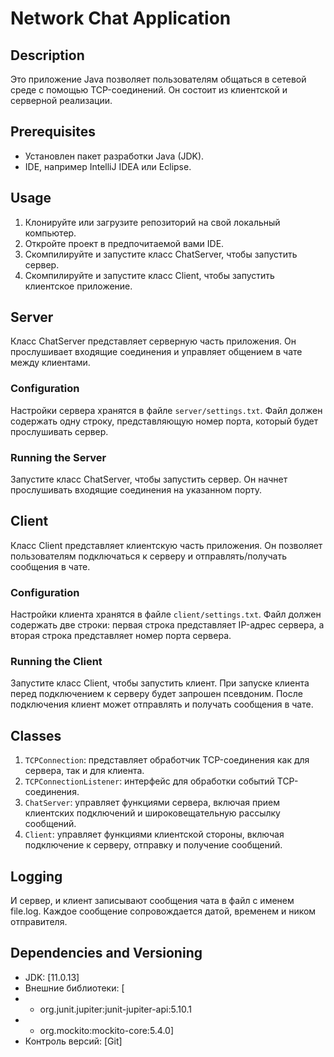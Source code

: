 # Network Chat Application
## Description
Это приложение Java позволяет пользователям общаться в сетевой среде с помощью TCP-соединений. Он состоит из клиентской и серверной реализации.

## Prerequisites
- Установлен пакет разработки Java (JDK).
- IDE, например IntelliJ IDEA или Eclipse.

## Usage
1. Клонируйте или загрузите репозиторий на свой локальный компьютер.
2. Откройте проект в предпочитаемой вами IDE.
3. Скомпилируйте и запустите класс ChatServer, чтобы запустить сервер.
4. Скомпилируйте и запустите класс Client, чтобы запустить клиентское приложение.

## Server
Класс ChatServer представляет серверную часть приложения. Он прослушивает входящие соединения и управляет общением в чате между клиентами.

### Configuration
Настройки сервера хранятся в файле `server/settings.txt`. Файл должен содержать одну строку, представляющую номер порта, который будет прослушивать сервер.

### Running the Server
Запустите класс ChatServer, чтобы запустить сервер. Он начнет прослушивать входящие соединения на указанном порту.

## Client
Класс Client представляет клиентскую часть приложения. Он позволяет пользователям подключаться к серверу и отправлять/получать сообщения в чате.

### Configuration
Настройки клиента хранятся в файле `client/settings.txt`. Файл должен содержать две строки: первая строка представляет IP-адрес сервера, а вторая строка представляет номер порта сервера.

### Running the Client
Запустите класс Client, чтобы запустить клиент. При запуске клиента перед подключением к серверу будет запрошен псевдоним. После подключения клиент может отправлять и получать сообщения в чате.

## Classes
1. `TCPConnection`: представляет обработчик TCP-соединения как для сервера, так и для клиента.
2. `TCPConnectionListener`: интерфейс для обработки событий TCP-соединения.
3. `ChatServer`: управляет функциями сервера, включая прием клиентских подключений и широковещательную рассылку сообщений.
4. `Client`: управляет функциями клиентской стороны, включая подключение к серверу, отправку и получение сообщений.

## Logging
И сервер, и клиент записывают сообщения чата в файл с именем file.log. Каждое сообщение сопровождается датой, временем и ником отправителя.

## Dependencies and Versioning
- JDK: [11.0.13]
- Внешние библиотеки: [
- - org.junit.jupiter:junit-jupiter-api:5.10.1 
- - org.mockito:mockito-core:5.4.0]
- Контроль версий: [Git]